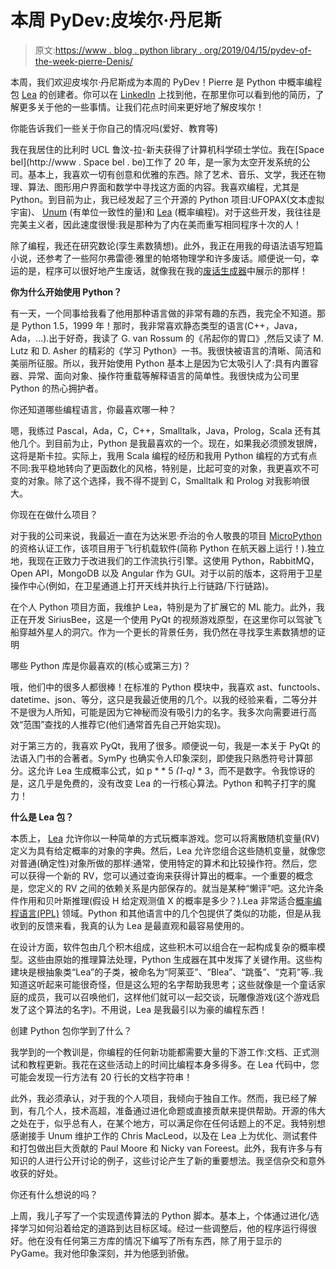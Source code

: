 # 本周 PyDev:皮埃尔·丹尼斯

> 原文:[https://www . blog . python library . org/2019/04/15/pydev-of-the-week-pierre-Denis/](https://www.blog.pythonlibrary.org/2019/04/15/pydev-of-the-week-pierre-denis/)

本周，我们欢迎皮埃尔·丹尼斯成为本周的 PyDev！Pierre 是 Python 中概率编程包 [Lea](http://bitbucket.org/piedenis/lea) 的创建者。你可以在 [LinkedIn](https://be.linkedin.com/in/pierre-denis-70547260) 上找到他，在那里你可以看到他的简历，了解更多关于他的一些事情。让我们花点时间来更好地了解皮埃尔！

你能告诉我们一些关于你自己的情况吗(爱好、教育等)

我在我居住的比利时 UCL 鲁汶-拉-新夫获得了计算机科学硕士学位。我在[Space bel](http://www . Space bel . be)工作了 20 年，是一家为太空开发系统的公司。基本上，我喜欢一切有创意和优雅的东西。除了艺术、音乐、文学，我还在物理、算法、图形用户界面和数学中寻找这方面的内容。我喜欢编程，尤其是 Python。到目前为止，我已经发起了三个开源的 Python 项目:UFOPAX(文本虚拟宇宙)、 [Unum](http://bitbucket.org/kiv/unum) (有单位一致性的量)和 [Lea](http://bitbucket.org/piedenis/lea) (概率编程)。对于这些开发，我往往是完美主义者，因此速度很慢:我是那种为了内在美而重写相同程序十次的人！

除了编程，我还在研究数论(孪生素数猜想)。此外，我正在用我的母语法语写短篇小说，还参考了一些阿尔弗雷德·雅里的帕塔物理学和许多废话。顺便说一句，幸运的是，程序可以很好地产生废话，就像我在我的[废话生成器](http://groups.google.com/d/msg/comp.lang.python/zIAT1Tmd1l0/ZDALRY_VPdUJ)中展示的那样！

**你为什么开始使用 Python？**

有一天，一个同事给我看了他用那种语言做的非常有趣的东西，我完全不知道。那是 Python 1.5，1999 年！那时，我非常喜欢静态类型的语言(C++，Java，Ada，...).出于好奇，我读了 G. van Rossum 的《吊起你的胃口》,然后又读了 M. Lutz 和 D. Asher 的精彩的《学习 Python》一书。我很快被语言的清晰、简洁和美丽所征服。所以，我开始使用 Python 基本上是因为它太吸引人了:具有内置容器、异常、面向对象、操作符重载等解释语言的简单性。我很快成为公司里 Python 的热心拥护者。

你还知道哪些编程语言，你最喜欢哪一种？

嗯，我练过 Pascal，Ada，C，C++，Smalltalk，Java，Prolog，Scala 还有其他几个。到目前为止，Python 是我最喜欢的一个。现在，如果我必须颁发银牌，这将是斯卡拉。实际上，我用 Scala 编程的经历和我用 Python 编程的方式有点不同:我平稳地转向了更函数化的风格，特别是，比起可变的对象，我更喜欢不可变的对象。除了这个选择，我不得不提到 C，Smalltalk 和 Prolog 对我影响很大。

你现在在做什么项目？

对于我的公司来说，我最近一直在为达米恩·乔治的令人敬畏的项目 [MicroPython](http://micropython.org) 的资格认证工作，该项目用于飞行机载软件(简称 Python 在航天器上运行！).独立地，我现在正致力于改进我们的工作流执行引擎。这使用 Python，RabbitMQ，Open API，MongoDB 以及 Angular 作为 GUI。对于以前的版本，这将用于卫星操作中心(例如，在卫星通道上打开天线并执行上行链路/下行链路)。

在个人 Python 项目方面，我维护 Lea，特别是为了扩展它的 ML 能力。此外，我正在开发 SiriusBee，这是一个使用 PyQt 的视频游戏原型，在这里你可以驾驶飞船穿越外星人的洞穴。作为一个更长的背景任务，我仍然在寻找孪生素数猜想的证明

哪些 Python 库是你最喜欢的(核心或第三方)？

哦，他们中的很多人都很棒！在标准的 Python 模块中，我喜欢 ast、functools、datetime、json、等分，这只是我最近使用的几个。以我的经验来看，二等分并不是很为人所知，可能是因为它神秘而没有吸引力的名字。我多次向需要进行高效“范围”查找的人推荐它(他们通常首先自己开始实现)。

对于第三方的，我喜欢 PyQt，我用了很多。顺便说一句，我是一本关于 PyQt 的法语入门书的合著者。SymPy 也确实令人印象深刻，即使我只熟悉符号计算部分。这允许 Lea 生成概率公式，如 p * * 5 *(1-q)* * 3，而不是数字。令我惊讶的是，这几乎是免费的，没有改变 Lea 的一行核心算法。Python 和鸭子打字的魔力！

**什么是 Lea 包？**

本质上， [Lea](http://bitbucket.org/piedenis/lea) 允许你以一种简单的方式玩概率游戏。您可以将离散随机变量(RV)定义为具有给定概率的对象的字典。然后，Lea 允许您组合这些随机变量，就像您对普通(确定性)对象所做的那样:通常，使用特定的算术和比较操作符。然后，您可以获得一个新的 RV，您可以通过查询来获得计算出的概率。一个重要的概念是，您定义的 RV 之间的依赖关系是内部保存的。就当是某种“懒评”吧。这允许条件作用和贝叶斯推理(假设 H 给定观测值 X 的概率是多少？).Lea 非常适合[概率编程语言(PPL)](http://en.wikipedia.org/wiki/Probabilistic_programming_language) 领域。Python 和其他语言中的几个包提供了类似的功能，但是从我收到的反馈来看，我真的认为 Lea 是最直观和最容易使用的。

在设计方面，软件包由几个积木组成，这些积木可以组合在一起构成复杂的概率模型。这些由原始的推理算法处理，Python 生成器在其中发挥了关键作用。这些构建块是根抽象类“Lea”的子类，被命名为“阿莱亚”、“Blea”、“跳蚤”、“克莉”等..我知道这听起来可能很奇怪，但是这么短的名字帮助我思考；这些就像是一个童话家庭的成员，我可以召唤他们，这样他们就可以一起交谈，玩雕像游戏(这个游戏启发了这个算法的名字)。不用说，Lea 是我最引以为豪的编程东西！

创建 Python 包你学到了什么？

我学到的一个教训是，你编程的任何新功能都需要大量的下游工作:文档、正式测试和教程更新。我花在这些活动上的时间比编程本身多得多。在 Lea 代码中，您可能会发现一行方法有 20 行长的文档字符串！

此外，我必须承认，对于我的个人项目，我倾向于独自工作。然而，我已经了解到，有几个人，技术高超，准备通过进化命题或直接贡献来提供帮助。开源的伟大之处在于，似乎总有人，在某个地方，可以满足你在任何话题上的不足。我特别想感谢接手 Unum 维护工作的 Chris MacLeod，以及在 Lea 上为优化、测试套件和打包做出巨大贡献的 Paul Moore 和 Nicky van Foreest。此外，我有许多与有知识的人进行公开讨论的例子，这些讨论产生了新的重要想法。我坚信杂交和意外收获的好处。

你还有什么想说的吗？

上周，我儿子写了一个实现遗传算法的 Python 脚本。基本上，个体通过进化/选择学习如何沿着给定的道路到达目标区域。经过一些调整后，他的程序运行得很好。他在没有任何第三方库的情况下编写了所有东西，除了用于显示的 PyGame。我对他印象深刻，并为他感到骄傲。